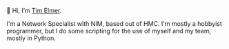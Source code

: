 👋 Hi, I’m [Tim Elmer](mailto:timelmer@uw.edu).

I'm a Network Specialist with NIM, based out of HMC. I'm mostly a hobbyist programmer, but I do some scripting for the use of myself and my team, mostly in Python.

<!---
timelmer-uw/timelmer-uw is a ✨ special ✨ repository because its `README.md` (this file) appears on your GitHub profile.
You can click the Preview link to take a look at your changes.
--->
